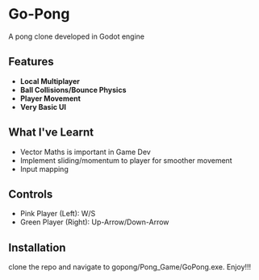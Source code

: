 # Go-Pong

A pong clone developed in Godot engine

## Features
- **Local Multiplayer**
- **Ball Collisions/Bounce Physics**
- **Player Movement**
- **Very Basic UI**


## What I've Learnt
- Vector Maths is important in Game Dev
- Implement sliding/momentum to player for smoother movement
- Input mapping

## Controls
- Pink Player (Left): W/S
- Green Player (Right): Up-Arrow/Down-Arrow

## Installation
clone the repo and navigate to gopong/Pong_Game/GoPong.exe. Enjoy!!!
